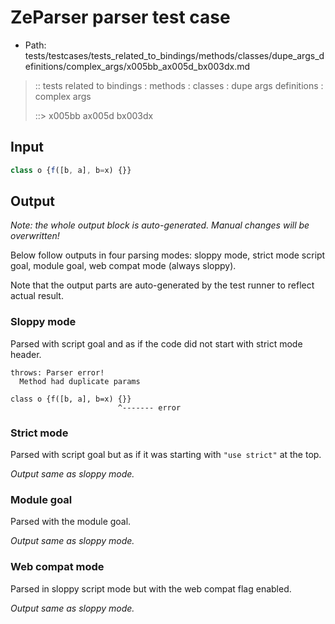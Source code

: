 # ZeParser parser test case

- Path: tests/testcases/tests_related_to_bindings/methods/classes/dupe_args_definitions/complex_args/x005bb_ax005d_bx003dx.md

> :: tests related to bindings : methods : classes : dupe args definitions : complex args
>
> ::> x005bb ax005d bx003dx

## Input

`````js
class o {f([b, a], b=x) {}}
`````

## Output

_Note: the whole output block is auto-generated. Manual changes will be overwritten!_

Below follow outputs in four parsing modes: sloppy mode, strict mode script goal, module goal, web compat mode (always sloppy).

Note that the output parts are auto-generated by the test runner to reflect actual result.

### Sloppy mode

Parsed with script goal and as if the code did not start with strict mode header.

`````
throws: Parser error!
  Method had duplicate params

class o {f([b, a], b=x) {}}
                        ^------- error
`````

### Strict mode

Parsed with script goal but as if it was starting with `"use strict"` at the top.

_Output same as sloppy mode._

### Module goal

Parsed with the module goal.

_Output same as sloppy mode._

### Web compat mode

Parsed in sloppy script mode but with the web compat flag enabled.

_Output same as sloppy mode._
